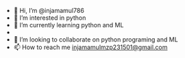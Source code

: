 - 👋 Hi, I’m @injamamul786
- 👀 I’m interested in python
- 🌱 I’m currently learning python and ML
- 
- 💞️ I’m looking to collaborate on python programing and ML
- 📫 How to reach me injamamulmzp231501@gmail.com

<!---
injamamul786/injamamul786 is a ✨ special ✨ repository because its `README.md` (this file) appears on your GitHub profile.
You can click the Preview link to take a look at your changes.
--->
